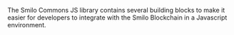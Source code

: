 The Smilo Commons JS library contains several building blocks to make it easier for developers to integrate with the Smilo Blockchain in a Javascript environment.

